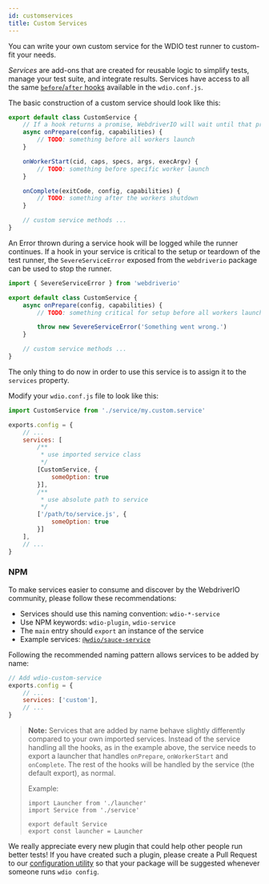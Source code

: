```yaml
---
id: customservices
title: Custom Services
---
```


You can write your own custom service for the WDIO test runner to custom-fit your needs.

<dfn>Services</dfn> are add-ons that are created for reusable logic to simplify tests, manage your test suite, and integrate results. Services have access to all the same [`before`/`after` hooks](ConfigurationFile.md) available in the `wdio.conf.js`.

The basic construction of a custom service should look like this:

```js
export default class CustomService {
    // If a hook returns a promise, WebdriverIO will wait until that promise is resolved to continue.
    async onPrepare(config, capabilities) {
        // TODO: something before all workers launch
    }

    onWorkerStart(cid, caps, specs, args, execArgv) {
        // TODO: something before specific worker launch
    }

    onComplete(exitCode, config, capabilities) {
        // TODO: something after the workers shutdown
    }

    // custom service methods ...
}
```

An Error thrown during a service hook will be logged while the runner continues. If a hook in your service is critical to the setup or teardown of the test runner, the `SevereServiceError` exposed from the `webdriverio` package can be used to stop the runner.

```js
import { SevereServiceError } from 'webdriverio'

export default class CustomService {
    async onPrepare(config, capabilities) {
        // TODO: something critical for setup before all workers launch

        throw new SevereServiceError('Something went wrong.')
    }

    // custom service methods ...
}
```

The only thing to do now in order to use this service is to assign it to the `services` property.

Modify your `wdio.conf.js` file to look like this:

```js
import CustomService from './service/my.custom.service'

exports.config = {
    // ...
    services: [
        /**
         * use imported service class
         */
        [CustomService, {
            someOption: true
        }],
        /**
         * use absolute path to service
         */
        ['/path/to/service.js', {
            someOption: true
        }]
    ],
    // ...
}
```

### NPM

To make services easier to consume and discover by the WebdriverIO community, please follow these recommendations:

* Services should use this naming convention: `wdio-*-service`
* Use NPM keywords: `wdio-plugin`, `wdio-service`
* The `main` entry should `export` an instance of the service
* Example services: [`@wdio/sauce-service`](https://github.com/webdriverio/webdriverio/tree/master/packages/wdio-sauce-service)

Following the recommended naming pattern allows services to be added by name:

```js
// Add wdio-custom-service
exports.config = {
    // ...
    services: ['custom'],
    // ...
}
```

> **Note:** Services that are added by name behave slightly differently compared to your own imported services. Instead of the service handling all the hooks, as in the example above, the service needs to export a launcher that handles `onPrepare`, `onWorkerStart` and `onComplete`. The rest of the hooks will be handled by the service (the default export), as normal.
>
> Example:
>
> ```
> import Launcher from './launcher'
> import Service from './service'
>
> export default Service
> export const launcher = Launcher
> ```

We really appreciate every new plugin that could help other people run better tests! If you have created such a plugin, please create a Pull Request to our [configuration utility](https://github.com/webdriverio/webdriverio/blob/master/packages/wdio-cli/src/constants.js#L82-L108) so that your package will be suggested whenever someone runs `wdio config`.
